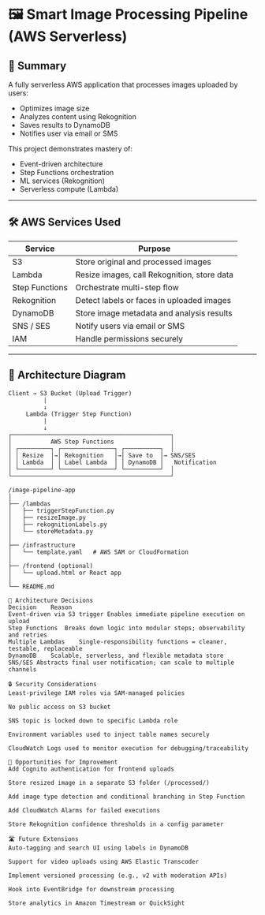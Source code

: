 # 🖼️ Smart Image Processing Pipeline (AWS Serverless)

## 🧠 Summary
A fully serverless AWS application that processes images uploaded by users:
- Optimizes image size
- Analyzes content using Rekognition
- Saves results to DynamoDB
- Notifies user via email or SMS

This project demonstrates mastery of:
- Event-driven architecture
- Step Functions orchestration
- ML services (Rekognition)
- Serverless compute (Lambda)

---

## 🛠️ AWS Services Used

| Service      | Purpose                                      |
|--------------|----------------------------------------------|
| S3           | Store original and processed images          |
| Lambda       | Resize images, call Rekognition, store data  |
| Step Functions | Orchestrate multi-step flow                |
| Rekognition  | Detect labels or faces in uploaded images    |
| DynamoDB     | Store image metadata and analysis results    |
| SNS / SES    | Notify users via email or SMS                |
| IAM          | Handle permissions securely                  |

---

## 🚀 Architecture Diagram

```plaintext
Client → S3 Bucket (Upload Trigger)
          |
          ↓
     Lambda (Trigger Step Function)
          |
          ↓
┌─────────────────────────────────────────────┐
│           AWS Step Functions                │
│ ┌─────────┐ ┌───────────────┐ ┌──────────┐  │
│ │ Resize  │→│ Rekognition   │→│ Save to  │→ SNS/SES
│ │ Lambda  │ │ Label Lambda  │ │ DynamoDB │   Notification
│ └─────────┘ └───────────────┘ └──────────┘  │
└─────────────────────────────────────────────┘

/image-pipeline-app
│
├── /lambdas
│   ├── triggerStepFunction.py
│   ├── resizeImage.py
│   ├── rekognitionLabels.py
│   └── storeMetadata.py
│
├── /infrastructure
│   └── template.yaml   # AWS SAM or CloudFormation
│
├── /frontend (optional)
│   └── upload.html or React app
│
└── README.md

📐 Architecture Decisions
Decision	Reason
Event-driven via S3 trigger	Enables immediate pipeline execution on upload
Step Functions	Breaks down logic into modular steps; observability and retries
Multiple Lambdas	Single-responsibility functions = cleaner, testable, replaceable
DynamoDB	Scalable, serverless, and flexible metadata store
SNS/SES	Abstracts final user notification; can scale to multiple channels

🔒 Security Considerations
Least-privilege IAM roles via SAM-managed policies

No public access on S3 bucket

SNS topic is locked down to specific Lambda role

Environment variables used to inject table names securely

CloudWatch Logs used to monitor execution for debugging/traceability

🧭 Opportunities for Improvement
Add Cognito authentication for frontend uploads

Store resized image in a separate S3 folder (/processed/)

Add image type detection and conditional branching in Step Function

Add CloudWatch Alarms for failed executions

Store Rekognition confidence thresholds in a config parameter

🛣️ Future Extensions
Auto-tagging and search UI using labels in DynamoDB

Support for video uploads using AWS Elastic Transcoder

Implement versioned processing (e.g., v2 with moderation APIs)

Hook into EventBridge for downstream processing

Store analytics in Amazon Timestream or QuickSight